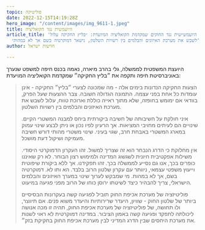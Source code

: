 ```yaml
---
topic: פוליטיקה
date: 2022-12-15T14:19:28Z
hero_image: "/content/images/img_9611-1.jpeg"
title: היועמשית נגד הקואליציה
article_title: 'היועמש״שית נגד החוקים שמקדמת הקואליציה המיועדת: ״בליץ החקיקה עלול
  לשבש את מערכת האיזונים והבלמים בין רשויות השלטון, נישאר דמוקרטיה בשם אך לא במהות״'
author: חדשות ישראל

---
```

היועצת המשפטית לממשלה, גלי בהרב מיארה, נאמה בכנס חיפה למשפט שנערך באוניברסיטת חיפה ותקפה את ״בליץ החקיקה״ שמקדמת הקואליציה המויעדת:

> הצעות החקיקה הנדונות בימים אלה - מה שמכונה לצערי ״בליץ״ החקיקה - אינן עומדות כל אחת בפני עצמה. התמונה הגדולה חשובה. צבר ההצעות שעל הפרק, בוודאי אם ימומש בחופזה, שלא מתוך ראייה כוללת וארוכת טווח, עלול לשבש את מערכת האיזונים והבלמים בין רשויות השלטון.
>
> איני חולקת על חשיבותה של חשיבה ביקורתית ביחס למבנה המשטרי הקיים. שינויים הם לעיתים מחויבי המציאות. אך הרעיון לפיו נכון או ניתן לבצע שינוי עמוק במארג המשטרי באבחת חרב, שגוי בעיני. שינוי משטרי מהותי דורש חשיבה מעמיקה ושיקול דעת מושכל.
>
> אין מחלוקת כי הדרג הנבחר הוא זה שצריך למשול. זהו העקרון הדמוקרטי היסודי. משילות אפקטיבית חיונית לשגשוג המדינה ולמימוש רצון הבוחר. לא רק שאיננו כופרים בכך, אנו גם נסייע לממשלה בכך. זהו תפקידנו. אך ללא ביקורת שיפוטית וייעוץ משפטי עצמאי, ניוותר עם עקרון שלטון הרוב בלבד. הא ותו לא. דמוקרטיה בשם, אך לא במהות. מי שמבקש לערוך שינוי במערך האיזונים והבלמים הישראלי, צריך להבהיר כיצד לשיטתו ירוסן כוחו של הרוב מפני פגיעה במיעוט.
>
> פוליטיזציה של מערכת אכיפת החוק תוביל לפגיעה קשה בעקרונות הבסיסיים ביותר של שלטון החוק - שוויון, היעדר שרירותיות והיעדר משוא פנים. אם תיווצר, ולו תחושה, של פוליטיזציה של מערכת אכיפת החוק, תהיה זו מכה אנושה ליכולתה לתפקד ופגיעה קשה באמון הציבור. במדינה דמוקרטית לא ראוי לשנות את מערכת היחסים שבין הדרג המדיני לבין מערכת אכיפת החוק בחקיקת בזק״.